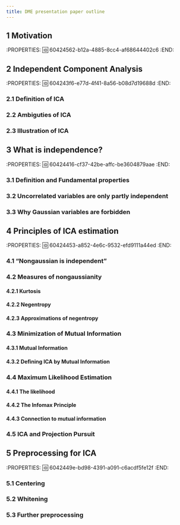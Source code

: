 ```yaml
---
title: DME presentation paper outline
---
```


## ##
## 1 Motivation
:PROPERTIES:
:id: 60424562-b12a-4885-8cc4-af68644402c6
:END:
## 2 Independent Component Analysis
:PROPERTIES:
:id: 604243f6-e77d-4f41-8a56-b08d7d19688d
:END:
### 2.1 Definition of ICA
### 2.2 Ambiguties of ICA
### 2.3 Illustration of ICA
## 3 What is independence?
:PROPERTIES:
:id: 60424416-cf37-42be-affc-be3604879aae
:END:
### 3.1 Definition and Fundamental properties
### 3.2 Uncorrelated variables are only partly independent
### 3.3 Why Gaussian variables are forbidden
## 4 Principles of ICA estimation
:PROPERTIES:
:id: 60424453-a852-4e6c-9532-efd9111a44ed
:END:
### 4.1 “Nongaussian is independent”
### 4.2 Measures of nongaussianity
#### 4.2.1 Kurtosis
#### 4.2.2 Negentropy
#### 4.2.3 Approximations of negentropy
### 4.3 Minimization of Mutual Information
#### 4.3.1 Mutual Information
#### 4.3.2 Deﬁning ICA by Mutual Information
### 4.4 Maximum Likelihood Estimation
#### 4.4.1 The likelihood
#### 4.4.2 The Infomax Principle
#### 4.4.3 Connection to mutual information
### 4.5 ICA and Projection Pursuit
## 5 Preprocessing for ICA
:PROPERTIES:
:id: 6042449e-bd98-4391-a091-c6acdf5fe12f
:END:
### 5.1 Centering
### 5.2 Whitening
### 5.3 Further preprocessing
